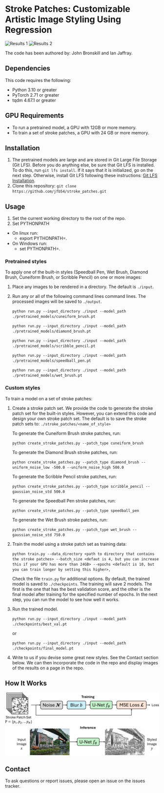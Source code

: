# Stroke Patches: Customizable Artistic Image Styling Using Regression

![Results 1](images/examples_1.png)
![Results 2](images/examples_2.png)


The code has been authored by: John Bronskill and Ian Jaffray.

## Dependencies
This code requires the following:
* Python 3.10 or greater
* PyTorch 2.71 or greater
* tqdm 4.67.1 or greater

## GPU Requirements
* To run a pretrained model, a GPU with 12GB or more memory.
* To train a set of stroke patches, a GPU with 24 GB or more memory.

## Installation
1. The pretrained models are large and are stored in Git Large File Storage (Git LFS). Before you do anything else, be sure that Git LFS is installed. To do this, run ```git lfs install```. If it says that it is initialized, go on the next step. Otherwise, install Git LFS following these instructions: [Git LFS Installation](https://docs.github.com/en/repositories/working-with-files/managing-large-files/installing-git-large-file-storage).
2. Clone this repository: ```git clone https://github.com/jfb54/stroke_patches.git```

## Usage
1. Set the current working directory to the root of the repo.
2. Set PYTHONPATH
* On linux run:
    * export PYTHONPATH=.
* On Windows run:
    * set PYTHONPATH=.

### Pretrained styles
To apply one of the built-in styles (Speedball Pen, Wet Brush, Diamond Brush, Cuneiform Brush, or Scribble Pencil) on one or more images:

1. Place any images to be rendered in a directory. The default is ```./input```.
2. Run any or all of the following command lines command lines. The processed images will be saved to ```./output```.

    ```python run.py --input_directory ./input --model_path ./pretrained_models/cuneiform_brush.pt```

    ```python run.py --input_directory ./input --model_path ./pretrained_models/diamond_brush.pt```

    ```python run.py --input_directory ./input --model_path ./pretrained_models/scribble_pencil.pt```

    ```python run.py --input_directory ./input --model_path ./pretrained_models/speedball_pen.pt```

    ```python run.py --input_directory ./input --model_path ./pretrained_models/wet_brush.pt```

### Custom styles
To train a model on a set of stroke patches:
1. Create a stroke patch set. We provide the code to generate the stroke patch set for the built-in styles. However, you can extend this code and design your own stroke patch set. The default is to save the stroke patch sets to: ```./stroke_patches/<name_of_style>```

    To generate the Cuneiform Brush stroke patches, run:

    ```python create_stroke_patches.py --patch_type cuneiform_brush```

    To generate the Diamond Brush stroke patches, run:

    ```python create_stroke_patches.py --patch_type diamond_brush --uniform_noise_low -500.0 --uniform_noise_high 500.0```

    To generate the Scribble Pencil stroke patches, run:

    ```python create_stroke_patches.py --patch_type scribble_pencil --gaussian_noise_std 500.0```

    To generate the Speedball Pen stroke patches, run:

    ```python create_stroke_patches.py --patch_type speedball_pen```

    To generate the Wet Brush stroke patches, run:

    ```python create_stroke_patches.py --patch_type wet_brush --gaussian_noise_std 750.0```

2. Train the model using a stroke patch set as training data:

    ```python train.py --data_directory <path to directory that contains the stroke patches> --batch_size <defaut is 4, but you can increase this if your GPU has more than 24GB> --epochs <default is 10, but you can train longer by setting this higher>,```

    Check the file ```train.py``` for additional options. By default, the trained model is saved to ```./checkpoints```. The training will save 2 models. The first is the one that has the best validation score, and the other is the final model after training for the specified number of epochs. In the next step, you can run the model to see how well it works.

3. Run the trained model.

    ```python run.py --input_directory ./input --model_path ./checkpoints/best_val.pt```

    or

    ```python run.py --input_directory ./input --model_path ./checkpoints/final_model.pt```

4. Write to us if you devise some great new styles. See the Contact section below. We can then incorporate the code in the repo and display images of the results on a page in the repo.

## How It Works
![System Overview](images/system.png)

## Contact
To ask questions or report issues, please open an issue on the issues tracker.

